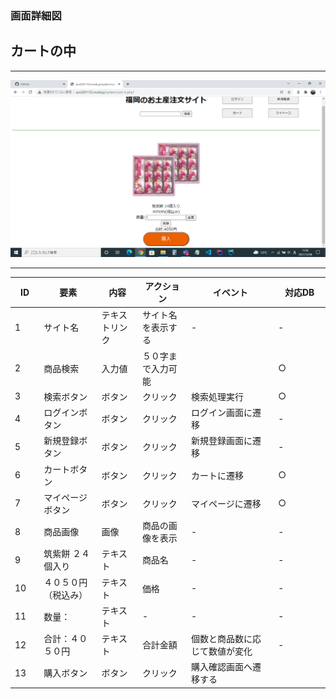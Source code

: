 ### 画面詳細図
## カートの中

*****
<img src="../img/カートの中.png" width="900">

*****

|ID|要素|内容|アクション|イベント|対応DB|
|--|---|----|---------|-------|-------|
|1   |サイト名|テキストリンク|サイト名を表示する|-|-|
|2   |商品検索|入力値|５０字まで入力可能|　　　　|○　　　　|
|3   |検索ボタン|ボタン|クリック|検索処理実行|○　　　|
|4   |ログインボタン|ボタン|クリック|ログイン画面に遷移|-|
|5   |新規登録ボタン|ボタン|クリック|新規登録画面に遷移|-|
|6   |カートボタン|ボタン|クリック|カートに遷移|○|
|7   |マイページボタン|ボタン|クリック|マイページに遷移|○|
|8  |商品画像|画像|商品の画像を表示|-|-|
|9  |筑紫餅 ２４個入り|テキスト|商品名|-|-|
|10  |４０５０円（税込み）|テキスト|価格|-|-|
|11 |数量：|テキスト|-|-|-|
|12  |合計：４０５０円|テキスト|合計金額|個数と商品数に応じて数値が変化|-|
|13　|購入ボタン|ボタン|クリック|購入確認画面へ遷移する||
